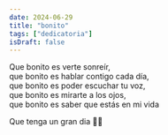 ```yaml
---
date: 2024-06-29
title: "bonito"
tags: ["dedicatoria"]
isDraft: false
---
```


Que bonito es verte sonreír,  
que bonito es hablar contigo cada día,  
que bonito es poder escuchar tu voz,  
que bonito es mirarte a los ojos,  
que bonito es saber que estás en mi vida  


Que tenga un gran dia 🚀😘

